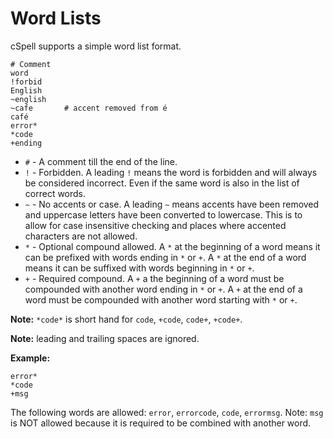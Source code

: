 # Word Lists

cSpell supports a simple word list format.

```
# Comment
word
!forbid
English
~english
~cafe       # accent removed from é
café
error*
*code
+ending
```

* `#` - A comment till the end of the line.
* `!` - Forbidden. A leading `!` means the word is forbidden and will always be considered incorrect. Even if the same word is also in the list of correct words.
* `~` - No accents or case. A leading `~` means accents have been removed and uppercase letters have been converted to lowercase. This is to allow for case insensitive checking and places where accented characters are not allowed.
* `*` - Optional compound allowed. A `*` at the beginning of a word means it can be prefixed with words ending in `*` or `+`.
  A `*` at the end of a word means it can be suffixed with words beginning in `*` or `+`.
* `+` - Required compound. A `+` a the beginning of a word must be compounded with another word ending in `*` or `+`.
  A `+` at the end of a word must be compounded with another word starting with `*` or `+`.

**Note:** `*code*` is short hand for `code`, `+code`, `code+`, `+code+`.

**Note:** leading and trailing spaces are ignored.

**Example:**
```
error*
*code
+msg
```

The following words are allowed: `error`, `errorcode`, `code`, `errormsg`. Note: `msg` is NOT allowed because it is required to be combined with another word.

<!---
cspell:ignore errorcode errormsg
-->
